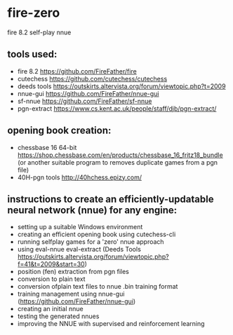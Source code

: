 # fire-zero
fire 8.2 self-play nnue

## tools used:

- fire 8.2 https://github.com/FireFather/fire
- cutechess https://github.com/cutechess/cutechess
- deeds tools https://outskirts.altervista.org/forum/viewtopic.php?t=2009
- nnue-gui https://github.com/FireFather/nnue-gui
- sf-nnue https://github.com/FireFather/sf-nnue
- pgn-extract https://www.cs.kent.ac.uk/people/staff/djb/pgn-extract/

## opening book creation:
- chessbase 16 64-bit https://shop.chessbase.com/en/products/chessbase_16_fritz18_bundle 
(or another suitable program to removes duplicate games from a pgn file)
- 40H-pgn tools http://40hchess.epizy.com/

## instructions to create an efficiently-updatable neural network (nnue) for any engine:
- setting up a suitable Windows environment
- creating an efficient opening book using cutechess-cli
- running selfplay games for a 'zero' nnue approach
- using eval-nnue eval-extract (Deeds Tools https://outskirts.altervista.org/forum/viewtopic.php?f=41&t=2009&start=30)
- position (fen) extraction from pgn files
- conversion to plain text
- conversion ofplain text files to nnue .bin training format
- training management using nnue-gui (https://github.com/FireFather/nnue-gui)
- creating an initial nnue
- testing the generated nnues
- improving the NNUE with supervised and reinforcement learning

